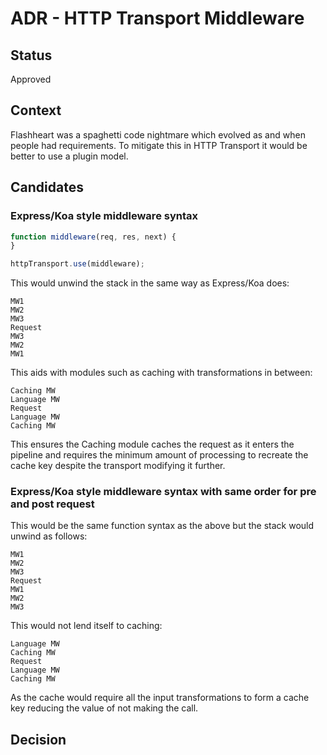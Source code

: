 # ADR - HTTP Transport Middleware

## Status
Approved

## Context

Flashheart was a spaghetti code nightmare which evolved as and when people had requirements. To mitigate this in HTTP Transport it would be better to use a plugin model.

## Candidates

### Express/Koa style middleware syntax

```js
function middleware(req, res, next) {
}

httpTransport.use(middleware);
```

This would unwind the stack in the same way as Express/Koa does:

```
MW1
MW2
MW3
Request
MW3
MW2
MW1
```

This aids with modules such as caching with transformations in between:

```
Caching MW
Language MW
Request
Language MW
Caching MW
```

This ensures the Caching module caches the request as it enters the pipeline and requires the minimum amount of processing to recreate the cache key despite the transport modifying it further.

### Express/Koa style middleware syntax with same order for pre and post request

This would be the same function syntax as the above but the stack would unwind as follows:

```
MW1
MW2
MW3
Request
MW1
MW2
MW3
```

This would not lend itself to caching:


```
Language MW
Caching MW
Request
Language MW
Caching MW
```

As the cache would require all the input transformations to form a cache key reducing the value of not making the call.

## Decision
